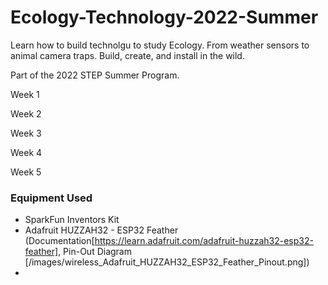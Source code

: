 # Ecology-Technology-2022-Summer
Learn how to build technolgu to study Ecology.  From weather sensors to animal camera traps.  Build, create, and install in the wild.

Part of the 2022 STEP Summer Program. 


Week 1

Week 2

Week 3

Week 4

Week 5

### Equipment Used ###

- SparkFun Inventors Kit
- Adafruit HUZZAH32 - ESP32 Feather (Documentation[https://learn.adafruit.com/adafruit-huzzah32-esp32-feather], Pin-Out Diagram [/images/wireless_Adafruit_HUZZAH32_ESP32_Feather_Pinout.png])
- 
